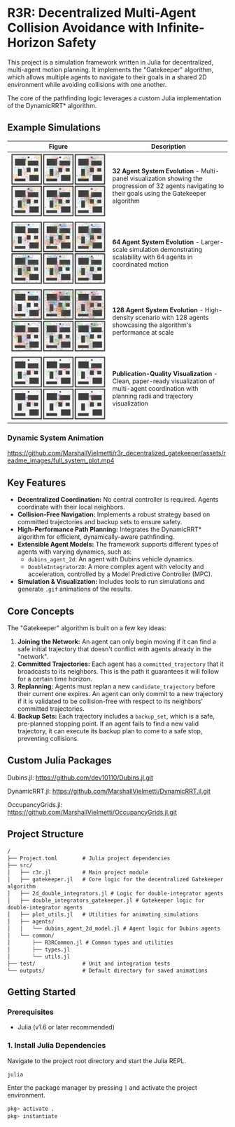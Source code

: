 # R3R: Decentralized Multi-Agent Collision Avoidance with Infinite-Horizon Safety

This project is a simulation framework written in Julia for decentralized, multi-agent motion planning. It implements the "Gatekeeper" algorithm, which allows multiple agents to navigate to their goals in a shared 2D environment while avoiding collisions with one another.

The core of the pathfinding logic leverages a custom Julia implementation of the DynamicRRT* algorithm.

## Example Simulations

| Figure | Description |
|--------|-------------|
| ![32 Agents](examples/32_pretty_system_summary.png) | **32 Agent System Evolution** - Multi-panel visualization showing the progression of 32 agents navigating to their goals using the Gatekeeper algorithm |
| ![64 Agents](examples/64_pretty_system_summary.png) | **64 Agent System Evolution** - Larger-scale simulation demonstrating scalability with 64 agents in coordinated motion |
| ![128 Agents](examples/128_pretty_system_summary.png) | **128 Agent System Evolution** - High-density scenario with 128 agents showcasing the algorithm's performance at scale |
| ![Final System](examples/pretty_system_summary_FINAL.png) | **Publication-Quality Visualization** - Clean, paper-ready visualization of multi-agent coordination with planning radii and trajectory visualization |

### Dynamic System Animation

https://github.com/MarshallVielmetti/r3r_decentralized_gatekeeper/assets/readme_images/full_system_plot.mp4

## Key Features

*   **Decentralized Coordination:** No central controller is required. Agents coordinate with their local neighbors.
*   **Collision-Free Navigation:** Implements a robust strategy based on committed trajectories and backup sets to ensure safety.
*   **High-Performance Path Planning:** Integrates the DynamicRRT* algorithm for efficient, dynamically-aware pathfinding.
*   **Extensible Agent Models:** The framework supports different types of agents with varying dynamics, such as:
    *   `dubins_agent_2d`: An agent with Dubins vehicle dynamics.
    *   `DoubleIntegrator2D`: A more complex agent with velocity and acceleration, controlled by a Model Predictive Controller (MPC).
*   **Simulation & Visualization:** Includes tools to run simulations and generate `.gif` animations of the results.

## Core Concepts

The "Gatekeeper" algorithm is built on a few key ideas:

1.  **Joining the Network:** An agent can only begin moving if it can find a safe initial trajectory that doesn't conflict with agents already in the "network".
2.  **Committed Trajectories:** Each agent has a `committed_trajectory` that it broadcasts to its neighbors. This is the path it guarantees it will follow for a certain time horizon.
3.  **Replanning:** Agents must replan a new `candidate_trajectory` before their current one expires. An agent can only commit to a new trajectory if it is validated to be collision-free with respect to its neighbors' committed trajectories.
4.  **Backup Sets:** Each trajectory includes a `backup_set`, which is a safe, pre-planned stopping point. If an agent fails to find a new valid trajectory, it can execute its backup plan to come to a safe stop, preventing collisions.

## Custom Julia Packages
Dubins.jl: https://github.com/dev10110/Dubins.jl.git

DynamicRRT.jl: https://github.com/MarshallVielmetti/DynamicRRT.jl.git

OccupancyGrids.jl: https://github.com/MarshallVielmetti/OccupancyGrids.jl.git

## Project Structure

```
/
├── Project.toml        # Julia project dependencies
├── src/
│   ├── r3r.jl          # Main project module
│   ├── gatekeeper.jl   # Core logic for the decentralized Gatekeeper algorithm
│   ├── 2d_double_integrators.jl # Logic for double-integrator agents
│   ├── double_integrators_gatekeeper.jl # Gatekeeper logic for double-integrator agents
│   ├── plot_utils.jl   # Utilities for animating simulations
│   ├── agents/
│   │   └── dubins_agent_2d_model.jl # Agent logic for Dubins agents
│   └── common/
│       ├── R3RCommon.jl # Common types and utilities
│       ├── types.jl
│       └── utils.jl
├── test/               # Unit and integration tests
└── outputs/            # Default directory for saved animations
```

## Getting Started

### Prerequisites

*   Julia (v1.6 or later recommended)

### 1. Install Julia Dependencies

Navigate to the project root directory and start the Julia REPL.

```bash
julia
```

Enter the package manager by pressing `]` and activate the project environment.

```julia
pkg> activate .
pkg> instantiate
```